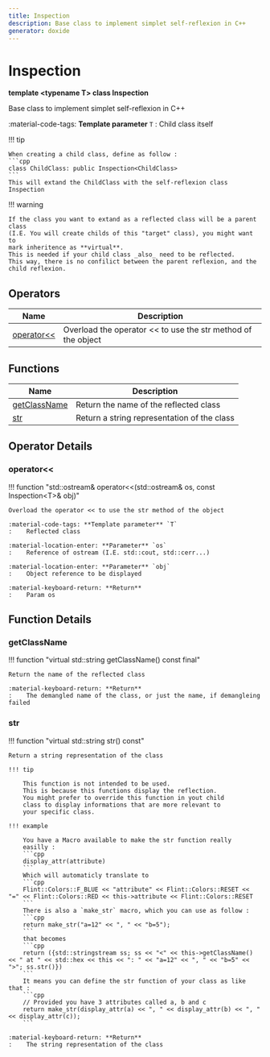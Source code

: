 ```yaml
---
title: Inspection
description: Base class to implement simplet self-reflexion in C++
generator: doxide
---
```



# Inspection

**template &lt;typename T&gt; class Inspection**



Base class to implement simplet self-reflexion in C++

:material-code-tags: **Template parameter** `T`
:    Child class itself

!!! tip
    
    When creating a child class, define as follow :
    ```cpp
    class ChildClass: public Inspection<ChildClass>
    ```
    This will extand the ChildClass with the self-reflexion class Inspection

!!! warning
    
    If the class you want to extand as a reflected class will be a parent class
    (I.E. You will create childs of this "target" class), you might want to
    mark inheritence as **virtual**.
    This is needed if your child class _also_ need to be reflected.
    This way, there is no confilict between the parent reflexion, and the child reflexion.
    


## Operators

| Name | Description |
| ---- | ----------- |
| [operator<<](#operator_u003c_u003c) | Overload the operator << to use the str method of the object |

## Functions

| Name | Description |
| ---- | ----------- |
| [getClassName](#getClassName) | Return the name of the reflected class |
| [str](#str) | Return a string representation of the class |

## Operator Details

### operator<<<a name="operator_u003c_u003c"></a>

!!! function "std::ostream&amp; operator&lt;&lt;(std::ostream&amp; os, const Inspection&lt;T&gt;&amp; obj)"

    Overload the operator << to use the str method of the object
    
    :material-code-tags: **Template parameter** `T`
    :    Reflected class
    
    :material-location-enter: **Parameter** `os`
    :    Reference of ostream (I.E. std::cout, std::cerr...)
    
    :material-location-enter: **Parameter** `obj`
    :    Object reference to be displayed
    
    :material-keyboard-return: **Return**
    :    Param os
    
    

## Function Details

### getClassName<a name="getClassName"></a>
!!! function "virtual std::string getClassName() const final"

    
    
    Return the name of the reflected class
    
    :material-keyboard-return: **Return**
    :    The demangled name of the class, or just the name, if demangleing failed
    
    

### str<a name="str"></a>
!!! function "virtual std::string str() const"

    
    
    Return a string representation of the class
    
    !!! tip
        
        This function is not intended to be used.
        This is because this functions display the reflection.
        You might prefer to override this function in yout child
        class to display informations that are more relevant to
        your specific class.
    
    !!! example
        
        You have a Macro available to make the str function really
        easilly :
        ```cpp
        display_attr(attribute)
        ```
        Which will automaticly translate to
        ```cpp
        Flint::Colors::F_BLUE << "attribute" << Flint::Colors::RESET << "=" << Flint::Colors::RED << this->attribute << Flint::Colors::RESET
        ```
        There is also a `make_str` macro, which you can use as follow :
        ```cpp
        return make_str("a=12" << ", " << "b=5");
        ```
        that becomes
        ```cpp
        return ({std::stringstream ss; ss << "<" << this->getClassName() << " at " << std::hex << this << ": " << "a=12" << ", " << "b=5" << ">"; ss.str()})
        ```
        It means you can define the str function of your class as like that :
        ```cpp
        // Provided you have 3 attributes called a, b and c
        return make_str(display_attr(a) << ", " << display_attr(b) << ", " << display_attr(c));
        ```
    
    :material-keyboard-return: **Return**
    :    The string representation of the class
    
    

